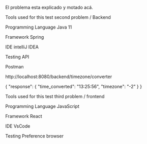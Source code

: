 El problema esta explicado y motado acá. 


Tools used for this test second problem / Backend

Programming Language
Java 11

Framework
Spring

IDE
intelliJ IDEA

Testing API

Postman

http://localhost:8080/backend/timezone/converter

{
    "response": {
    "time_converted": "13:25:56",
    "timezone": "-2"
    }
}


Tools used for this test third problem / frontend

Programming Language
JavaScript

Framework
React 

IDE
VsCode

Testing
Preference browser
